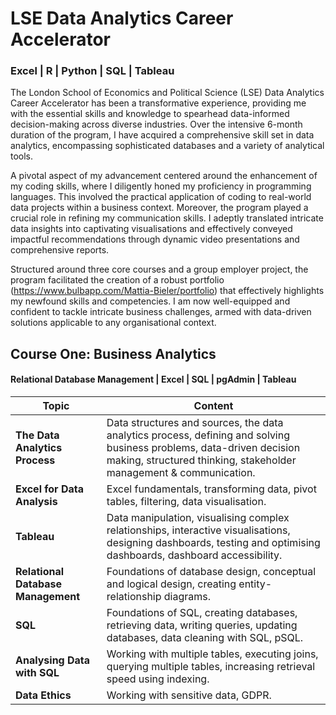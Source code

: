 # LSE Data Analytics Career Accelerator
### Excel | R | Python | SQL | Tableau 
The London School of Economics and Political Science (LSE) Data Analytics Career Accelerator has been a transformative experience, providing me with the essential skills and knowledge to spearhead data-informed decision-making across diverse industries. Over the intensive 6-month duration of the program, I have acquired a comprehensive skill set in data analytics, encompassing sophisticated databases and a variety of analytical tools.

A pivotal aspect of my advancement centered around the enhancement of my coding skills, where I diligently honed my proficiency in programming languages. This involved the practical application of coding to real-world data projects within a business context. Moreover, the program played a crucial role in refining my communication skills. I adeptly translated intricate data insights into captivating visualisations and effectively conveyed impactful recommendations through dynamic video presentations and comprehensive reports.

Structured around three core courses and a group employer project, the program facilitated the creation of a robust portfolio (https://www.bulbapp.com/Mattia-Bieler/portfolio) that effectively highlights my newfound skills and competencies. I am now well-equipped and confident to tackle intricate business challenges, armed with data-driven solutions applicable to any organisational context.

## Course One: Business Analytics
#### Relational Database Management | Excel | SQL | pgAdmin | Tableau 

| Topic | Content |
| -------- | -------- |
| __The Data Analytics Process__ | Data structures and sources, the data analytics process, defining and solving business problems, data-driven decision making, structured thinking, stakeholder management & communication. |
| __Excel for Data Analysis__ | Excel fundamentals, transforming data, pivot tables, filtering, data visualisation. |
| __Tableau__ |  Data manipulation, visualising complex relationships, interactive visualisations, designing dashboards, testing and optimising dashboards, dashboard accessibility. |
| __Relational Database Management__  | Foundations of database design, conceptual and logical design, creating entity-relationship diagrams. |
| __SQL__ | Foundations of SQL, creating databases, retrieving data, writing queries, updating databases, data cleaning with SQL, pSQL. |
| __Analysing Data with SQL__| Working with multiple tables, executing joins, querying multiple tables, increasing retrieval speed using indexing.|
| __Data Ethics__ | Working with sensitive data, GDPR. |
